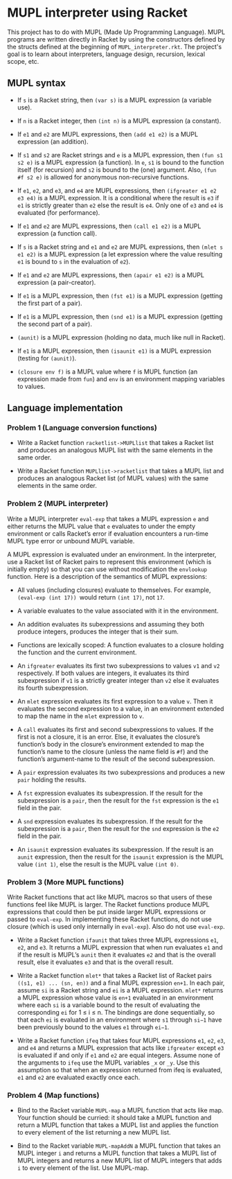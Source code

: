 # MUPL interpreter using Racket
This project has to do with MUPL (Made Up Programming Language). MUPL programs
are written directly in Racket by using the constructors defined by the structs defined at the beginning of `MUPL_interpreter.rkt`. The project's goal is to learn about interpreters, language design, recursion, lexical scope, etc.
## MUPL syntax

* If `s` is a Racket string, then `(var s)` is a MUPL expression (a variable use).

* If `n` is a Racket integer, then `(int n)` is a MUPL expression (a constant).

* If `e1` and `e2` are MUPL expressions, then `(add e1 e2)` is a MUPL expression (an addition).

* If `s1` and `s2` are Racket strings and `e` is a MUPL expression, then `(fun s1 s2 e)` is a MUPL expression (a
function). In `e`, `s1` is bound to the function itself (for recursion) and `s2` is bound to the (one) argument.
Also, `(fun #f s2 e)` is allowed for anonymous non-recursive functions.

* If `e1`, `e2`, and `e3`, and `e4` are MUPL expressions, then `(ifgreater e1 e2 e3 e4)` is a MUPL expression.
It is a conditional where the result is `e3` if `e1` is strictly greater than `e2` else the result is `e4`. Only one
of `e3` and `e4` is evaluated (for performance).

* If `e1` and `e2` are MUPL expressions, then `(call e1 e2)` is a MUPL expression (a function call).

* If `s` is a Racket string and `e1` and `e2` are MUPL expressions, then `(mlet s e1 e2)` is a MUPL expression
(a let expression where the value resulting `e1` is bound to `s` in the evaluation of `e2`).

* If `e1` and `e2` are MUPL expressions, then `(apair e1 e2)` is a MUPL expression (a pair-creator).

* If `e1` is a MUPL expression, then `(fst e1)` is a MUPL expression (getting the first part of a pair).

* If `e1` is a MUPL expression, then `(snd e1)` is a MUPL expression (getting the second part of a pair).

* `(aunit)` is a MUPL expression (holding no data, much like null in Racket). 

* If `e1` is a MUPL expression, then `(isaunit e1)` is a MUPL expression (testing for `(aunit)`).

* `(closure env f)` is a MUPL value where `f` is MUPL function (an expression made from `fun`) and `env` is an environment mapping variables to values. 

## Language implementation

### Problem 1 (Language conversion functions)

* Write a Racket function `racketlist->MUPLlist` that takes a Racket list and produces an analogous MUPL list with the same elements in the same order.

* Write a Racket function `MUPLlist->racketlist` that takes a MUPL list and produces an analogous Racket list (of MUPL values) with the same elements in the same order.

### Problem 2 (MUPL interpreter)
Write a MUPL interpreter `eval-exp`
that takes a MUPL expression `e` and either returns the MUPL value that `e` evaluates to under the empty
environment or calls Racket’s error if evaluation encounters a run-time MUPL type error or unbound
MUPL variable.

A MUPL expression is evaluated under an environment. In the interpreter, use a Racket list of Racket pairs to represent this environment (which is initially empty)
so that you can use without modification the `envlookup` function. Here is a description of
the semantics of MUPL expressions:

* All values (including closures) evaluate to themselves. For example, `(eval-exp (int 17)) `would
return `(int 17)`, not `17`.

* A variable evaluates to the value associated with it in the environment.

* An addition evaluates its subexpressions and assuming they both produce integers, produces the
integer that is their sum. 

* Functions are lexically scoped: A function evaluates to a closure holding the function and the
current environment.

* An `ifgreater` evaluates its first two subexpressions to values `v1` and `v2` respectively. If both
values are integers, it evaluates its third subexpression if `v1` is a strictly greater integer than `v2`
else it evaluates its fourth subexpression.

* An `mlet` expression evaluates its first expression to a value `v`. Then it evaluates the second
expression to a value, in an environment extended to map the name in the `mlet` expression to `v`.

* A `call` evaluates its first and second subexpressions to values. If the first is not a closure, it is an
error. Else, it evaluates the closure’s function’s body in the closure’s environment extended to map
the function’s name to the closure (unless the name field is `#f`) and the function’s argument-name to the result of the second subexpression.

* A `pair` expression evaluates its two subexpressions and produces a new `pair` holding the results.

* A `fst` expression evaluates its subexpression. If the result for the subexpression is a `pair`, then the
result for the `fst` expression is the `e1` field in the pair.

* A `snd` expression evaluates its subexpression. If the result for the subexpression is a `pair`, then
the result for the `snd` expression is the `e2` field in the pair.

* An `isaunit` expression evaluates its subexpression. If the result is an `aunit` expression, then the
result for the `isaunit` expression is the MUPL value `(int 1)`, else the result is the MUPL value
`(int 0)`.

### Problem 3 (More MUPL functions)
Write Racket functions that act like
MUPL macros so that users of these functions feel like MUPL is larger. The Racket functions produce
MUPL expressions that could then be put inside larger MUPL expressions or passed to `eval-exp`. In
implementing these Racket functions, do not use closure (which is used only internally in `eval-exp`).
Also do not use `eval-exp`.

* Write a Racket function `ifaunit` that takes three MUPL expressions `e1`, `e2`, and `e3`. It returns a
MUPL expression that when run evaluates `e1` and if the result is MUPL’s `aunit` then it evaluates `e2`
and that is the overall result, else it evaluates `e3` and that is the overall result. 

* Write a Racket function `mlet*` that takes a Racket list of Racket pairs `((s1, e1) ... (sn, en))` and a final MUPL expression `en+1`. In each pair, assume `si`
is a Racket string and
`ei`
is a MUPL expression. `mlet*` returns a MUPL expression whose value is `en+1` evaluated in an
environment where each `si`
is a variable bound to the result of evaluating the corresponding `ei`
for 1 ≤ i ≤ n. The bindings are done sequentially, so that each `ei`
is evaluated in an environment
where `s1` through `si−1` have been previously bound to the values `e1` through `ei−1`.

* Write a Racket function `ifeq` that takes four MUPL expressions `e1`, `e2`, `e3`, and `e4` and returns
a MUPL expression that acts like `ifgreater` except `e3` is evaluated if and only if `e1` and `e2` are
equal integers. Assume none of the arguments to `ifeq` use the MUPL variables `_x` or `_y`. Use this
assumption so that when an expression returned from ifeq is evaluated, `e1` and `e2` are evaluated
exactly once each.

### Problem 4 (Map functions)
 
* Bind to the Racket variable `MUPL-map` a MUPL function that acts like map. Your function should be curried: it should take a MUPL function and return a MUPL
function that takes a MUPL list and applies the function to every element of the list returning a
new MUPL list. 

* Bind to the Racket variable `MUPL-mapAddN` a MUPL function that takes an MUPL integer `i` and
returns a MUPL function that takes a MUPL list of MUPL integers and returns a new MUPL list of
MUPL integers that adds `i` to every element of the list. Use MUPL-map.
